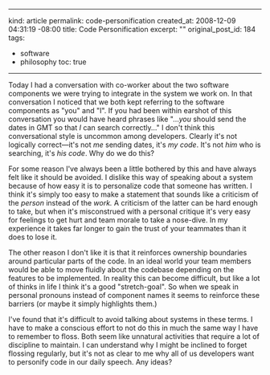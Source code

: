 ----- 
kind: article
permalink: code-personification
created_at: 2008-12-09 04:31:19 -08:00
title: Code Personification
excerpt: ""
original_post_id: 184
tags: 
- software
- philosophy
toc: true
-----
Today I had a conversation with co-worker about the two software components we were trying to integrate in the system we work on. In that conversation I noticed that we both kept referring to the software components as "you" and "I". If you had been within earshot of this conversation you would have heard phrases like "&#8230;_you_ should send the dates in GMT so that _I_ can search correctly&#8230;" I don't think this conversational style is uncommon among developers. Clearly it's not logically correct&#8212;it's not _me_ sending dates, it's _my code_. It's not _him_ who is searching, it's _his code_. Why do we do this?

For some reason I've always been a little bothered by this and have always felt like it should be avoided. I dislike this way of speaking about a system because of how easy it is to personalize code that someone has written. I think it's simply too easy to make a statement that sounds like a criticism of the _person_ instead of the _work._ A criticism of the latter can be hard enough to take, but when it's misconstrued with a personal critique it's very easy for feelings to get hurt and team morale to take a nose-dive. In my experience it takes far longer to gain the trust of your teammates than it does to lose it.


The other reason I don't like it is that it reinforces ownership boundaries around particular parts of the code. In an ideal world your team members would be able to move fluidly about the codebase depending on the features to be implemented. In reality this can become difficult, but like a lot of thinks in life I think it's a good "stretch-goal". So when we speak in personal pronouns instead of component names it seems to reinforce these barriers (or maybe it simply highlights them.)

I've found that it's difficult to avoid talking about systems in these terms. I have to make a conscious effort to not do this in much the same way I have to remember to floss. Both seem like unnatural activities that require a lot of discipline to maintain. I can understand why I might be inclined to forget flossing regularly, but it's not as clear to me why all of us developers want to personify code in our daily speech. Any ideas?

